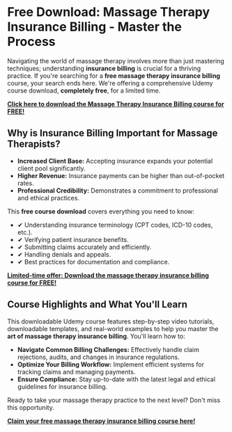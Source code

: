 # Free Download: Massage Therapy Insurance Billing - Master the Process

Navigating the world of massage therapy involves more than just mastering techniques; understanding **insurance billing** is crucial for a thriving practice. If you're searching for a **free massage therapy insurance billing** course, your search ends here. We're offering a comprehensive Udemy course download, **completely free**, for a limited time.

[**Click here to download the Massage Therapy Insurance Billing course for FREE!**](https://udemywork.com/massage-therapy-insurance-billing)

## Why is Insurance Billing Important for Massage Therapists?

*   **Increased Client Base:** Accepting insurance expands your potential client pool significantly.
*   **Higher Revenue:** Insurance payments can be higher than out-of-pocket rates.
*   **Professional Credibility:** Demonstrates a commitment to professional and ethical practices.

This **free course download** covers everything you need to know:

*   ✔ Understanding insurance terminology (CPT codes, ICD-10 codes, etc.).
*   ✔ Verifying patient insurance benefits.
*   ✔ Submitting claims accurately and efficiently.
*   ✔ Handling denials and appeals.
*   ✔ Best practices for documentation and compliance.

[**Limited-time offer: Download the massage therapy insurance billing course for FREE!**](https://udemywork.com/massage-therapy-insurance-billing)

## Course Highlights and What You'll Learn

This downloadable Udemy course features step-by-step video tutorials, downloadable templates, and real-world examples to help you master the **art of massage therapy insurance billing**. You'll learn how to:

*   **Navigate Common Billing Challenges:** Effectively handle claim rejections, audits, and changes in insurance regulations.
*   **Optimize Your Billing Workflow:** Implement efficient systems for tracking claims and managing payments.
*   **Ensure Compliance:** Stay up-to-date with the latest legal and ethical guidelines for insurance billing.

Ready to take your massage therapy practice to the next level? Don't miss this opportunity.

[**Claim your free massage therapy insurance billing course here!**](https://udemywork.com/massage-therapy-insurance-billing)
